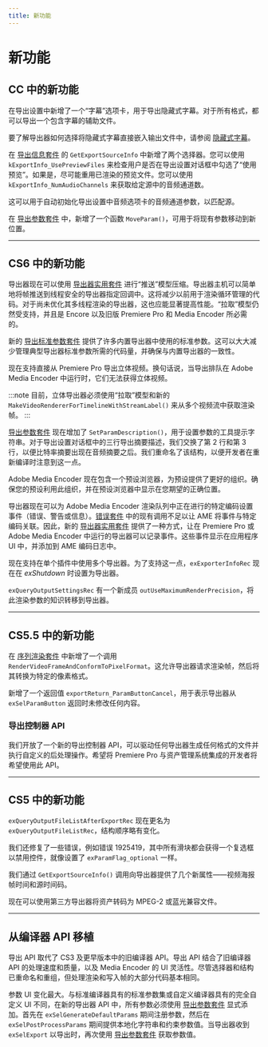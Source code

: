 ```yaml
---
title: 新功能
---
```

# 新功能

## CC 中的新功能

在导出设置中新增了一个“字幕”选项卡，用于导出隐藏式字幕。对于所有格式，都可以导出一个包含字幕的辅助文件。

要了解导出器如何选择将隐藏式字幕直接嵌入输出文件中，请参阅 [隐藏式字幕](../getting-started#closed-captioning)。

在 [导出信息套件](../suites#export-info-suite) 的 `GetExportSourceInfo` 中新增了两个选择器。您可以使用 `kExportInfo_UsePreviewFiles` 来检查用户是否在导出设置对话框中勾选了“使用预览”。如果是，尽可能重用已渲染的预览文件。您可以使用 `kExportInfo_NumAudioChannels` 来获取给定源中的音频通道数。

这可以用于自动初始化导出设置中音频选项卡的音频通道参数，以匹配源。

在 [导出参数套件](../suites#export-param-suite) 中，新增了一个函数 `MoveParam()`，可用于将现有参数移动到新位置。

---

## CS6 中的新功能

导出器现在可以使用 [导出器实用套件](../suites#exporter-utility-suite) 进行“推送”模型压缩。导出器主机可以简单地将帧推送到线程安全的导出器指定回调中。这将减少以前用于渲染循环管理的代码。对于尚未优化其多线程渲染的导出器，这也应能显著提高性能。“拉取”模型仍然受支持，并且是 Encore 以及旧版 Premiere Pro 和 Media Encoder 所必需的。

新的 [导出标准参数套件](../suites#export-standard-param-suite) 提供了许多内置导出器中使用的标准参数。这可以大大减少管理典型导出器标准参数所需的代码量，并确保与内置导出器的一致性。

现在支持直接从 Premiere Pro 导出立体视频。换句话说，当导出排队在 Adobe Media Encoder 中运行时，它们无法获得立体视频。

:::note
目前，立体导出器必须使用“拉取”模型和新的 `MakeVideoRendererForTimelineWithStreamLabel()` 来从多个视频流中获取渲染帧。
:::

[导出参数套件](../suites#export-param-suite) 现在增加了 `SetParamDescription()`，用于设置参数的工具提示字符串。对于导出设置对话框中的三行导出摘要描述，我们交换了第 2 行和第 3 行，以便比特率摘要出现在音频摘要之后。我们重命名了该结构，以便开发者在重新编译时注意到这一点。

Adobe Media Encoder 现在包含一个预设浏览器，为预设提供了更好的组织。确保您的预设利用此组织，并在预设浏览器中显示在您期望的正确位置。

导出器现在可以为 Adobe Media Encoder 渲染队列中正在进行的特定编码设置事件（错误、警告或信息）。[错误套件](../../universals/sweetpea-suites#error-suite) 中的现有调用不足以让 AME 将事件与特定编码关联。因此，新的 [导出器实用套件](../suites#exporter-utility-suite) 提供了一种方式，让在 Premiere Pro 或 Adobe Media Encoder 中运行的导出器可以记录事件。这些事件显示在应用程序 UI 中，并添加到 AME 编码日志中。

现在支持在单个插件中使用多个导出器。为了支持这一点，`exExporterInfoRec` 现在在 *exShutdown* 时设置为导出器。

`exQueryOutputSettingsRec` 有一个新成员 `outUseMaximumRenderPrecision`，将此渲染参数的知识转移到导出器。

---

## CS5.5 中的新功能

在 [序列渲染套件](../suites#sequence-render-suite) 中新增了一个调用 `RenderVideoFrameAndConformToPixelFormat`。这允许导出器请求渲染帧，然后将其转换为特定的像素格式。

新增了一个返回值 `exportReturn_ParamButtonCancel`，用于表示导出器从 `exSelParamButton` 返回时未修改任何内容。

### 导出控制器 API

我们开放了一个新的导出控制器 API，可以驱动任何导出器生成任何格式的文件并执行自定义的后处理操作。希望将 Premiere Pro 与资产管理系统集成的开发者将希望使用此 API。

---

## CS5 中的新功能

`exQueryOutputFileListAfterExportRec` 现在更名为 `exQueryOutputFileListRec`，结构顺序略有变化。

我们还修复了一些错误，例如错误 1925419，其中所有滑块都会获得一个复选框以禁用控件，就像设置了 `exParamFlag_optional` 一样。

我们通过 `GetExportSourceInfo()` 调用向导出器提供了几个新属性——视频海报帧时间和源时间码。

现在可以使用第三方导出器将资产转码为 MPEG-2 或蓝光兼容文件。

---

## 从编译器 API 移植

导出 API 取代了 CS3 及更早版本中的旧编译器 API。导出 API 结合了旧编译器 API 的处理速度和质量，以及 Media Encoder 的 UI 灵活性。尽管选择器和结构已重命名和重组，但处理渲染和写入帧的大部分代码基本相同。

参数 UI 变化最大。与标准编译器具有的标准参数集或自定义编译器具有的完全自定义 UI 不同，在新的导出器 API 中，所有参数必须使用 [导出参数套件](../suites#export-param-suite) 显式添加。首先在 `exSelGenerateDefaultParams` 期间注册参数，然后在 `exSelPostProcessParams` 期间提供本地化字符串和约束参数值。当导出器收到 `exSelExport` 以导出时，再次使用 [导出参数套件](../suites#export-param-suite) 获取参数值。
